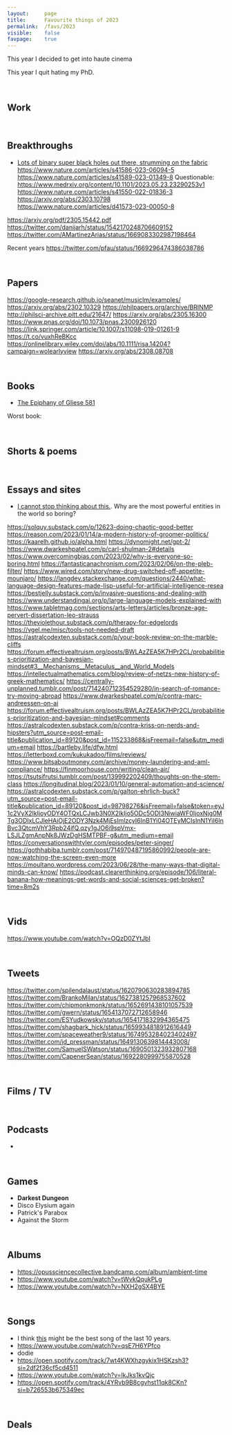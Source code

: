 ```yaml
---
layout:     page
title:      Favourite things of 2023
permalink:  /favs/2023
visible:    false
favpage:    true
---
```


This year I decided to get into haute cinema 

<!-- and fancy vinegars.  and gelato again -->

This year I quit hating my PhD.

<br>

## Work


<br>


## Breakthroughs

* [Lots of binary super black holes out there, strumming on the fabric](https://arstechnica.com/science/2023/06/nanograv-picks-up-signal-of-cosmic-choir-of-supermassive-black-holes/)
https://www.nature.com/articles/s41586-023-06094-5
https://www.nature.com/articles/s41589-023-01349-8
Questionable: https://www.medrxiv.org/content/10.1101/2023.05.23.23290253v1
https://www.nature.com/articles/s41550-022-01836-3
https://arxiv.org/abs/2303.10798
https://www.nature.com/articles/d41573-023-00050-8
<!-- https://arxiv.org/abs/2305.17743 -->
https://arxiv.org/pdf/2305.15442.pdf
https://twitter.com/danijarh/status/1542170248706609152
https://twitter.com/AMartinezArias/status/1669083302987198464

Recent years
https://twitter.com/pfau/status/1669296474386038786

<br>


## Papers

https://google-research.github.io/seanet/musiclm/examples/
https://arxiv.org/abs/2302.10329
https://philpapers.org/archive/BRINMP
http://philsci-archive.pitt.edu/21647/
https://arxiv.org/abs/2305.16300
https://www.pnas.org/doi/10.1073/pnas.2300926120
https://link.springer.com/article/10.1007/s11098-019-01261-9
https://t.co/vuxhReBKcc
https://onlinelibrary.wiley.com/doi/abs/10.1111/risa.14204?campaign=wolearlyview
https://arxiv.org/abs/2308.08708

<br>


## Books

* [The Epiphany of Gliese 581](https://borretti.me/fiction/eog581)


Worst book: 

<br>

## Shorts & poems


<br>



## Essays and sites

* [I cannot stop thinking about this.](https://www.overcomingbias.com/p/why-is-everyone-so-boringhtml). Why are the most powerful entities in the world so boring?

https://solquy.substack.com/p/12623-doing-chaotic-good-better
https://reason.com/2023/01/14/a-modern-history-of-groomer-politics/
https://kaarelh.github.io/alpha.html
https://dynomight.net/gpt-2/
https://www.dwarkeshpatel.com/p/carl-shulman-2#details
https://www.overcomingbias.com/2023/02/why-is-everyone-so-boring.html
https://fantasticanachronism.com/2023/02/06/on-the-pleb-filter/
https://www.wired.com/story/new-drug-switched-off-appetite-mounjaro/
https://langdev.stackexchange.com/questions/2440/what-language-design-features-made-lisp-useful-for-artificial-intelligence-resea
https://bestjelly.substack.com/p/invasive-questions-and-dealing-with
https://www.understandingai.org/p/large-language-models-explained-with
https://www.tabletmag.com/sections/arts-letters/articles/bronze-age-pervert-dissertation-leo-strauss
https://theviolethour.substack.com/p/therapy-for-edgelords
https://vgel.me/misc/tools-not-needed-draft
https://astralcodexten.substack.com/p/your-book-review-on-the-marble-cliffs
https://forum.effectivealtruism.org/posts/BWLAzZEA5K7HPr2CL/probabilities-prioritization-and-bayesian-mindset#3__Mechanisms__Metaculus__and_World_Models
https://intellectualmathematics.com/blog/review-of-netzs-new-history-of-greek-mathematics/
https://centrally-unplanned.tumblr.com/post/714240712354529280/in-search-of-romance-try-moving-abroad
https://www.dwarkeshpatel.com/p/contra-marc-andreessen-on-ai
https://forum.effectivealtruism.org/posts/BWLAzZEA5K7HPr2CL/probabilities-prioritization-and-bayesian-mindset#comments
https://astralcodexten.substack.com/p/contra-kriss-on-nerds-and-hipsters?utm_source=post-email-title&publication_id=89120&post_id=115233868&isFreemail=false&utm_medium=email
https://bartleby.life/dfw.html
https://letterboxd.com/kukukadoo/films/reviews/
https://www.bitsaboutmoney.com/archive/money-laundering-and-aml-compliance/
https://finmoorhouse.com/writing/clean-air/
https://tsutsifrutsi.tumblr.com/post/139992202409/thoughts-on-the-stem-class
https://longitudinal.blog/2023/01/10/general-automation-and-science/
https://astralcodexten.substack.com/p/galton-ehrlich-buck?utm_source=post-email-title&publication_id=89120&post_id=98798276&isFreemail=false&token=eyJ1c2VyX2lkIjoyODY4OTQxLCJwb3N0X2lkIjo5ODc5ODI3NiwiaWF0IjoxNjg0MTg3ODIxLCJleHAiOjE2ODY3Nzk4MjEsImlzcyI6InB1Yi04OTEyMCIsInN1YiI6InBvc3QtcmVhY3Rpb24ifQ.qzy1gJO6i9spVmx-LSJLZgmAnpNk8JWzDgHSMTPBF-g&utm_medium=email
https://conversationswithtyler.com/episodes/peter-singer/
https://gothhabiba.tumblr.com/post/714970487195860992/people-are-now-watching-the-screen-even-more
https://moultano.wordpress.com/2023/06/28/the-many-ways-that-digital-minds-can-know/
https://podcast.clearerthinking.org/episode/106/literal-banana-how-meanings-get-words-and-social-sciences-get-broken?time=8m2s


<br>

## Vids

https://www.youtube.com/watch?v=OQzD0ZYtJbI

<br>

## Tweets

https://twitter.com/spilendalaust/status/1620790630283894785
https://twitter.com/BrankoMilan/status/1627381257968537602
https://twitter.com/chipmonkmonk/status/1652691438101057539
https://twitter.com/gwern/status/1654137072712658946
https://twitter.com/ESYudkowsky/status/1654171832994365475
https://twitter.com/shagbark_hick/status/1659934818912616449
https://twitter.com/spaceweather9/status/1674953284023402497
https://twitter.com/jd_pressman/status/1649130639814443008/
https://twitter.com/SamuelSWatson/status/1690501323932807168
https://twitter.com/CapenerSean/status/1692280999755870528


<br>

## Films / TV


<br>

## Podcasts

-

<br>

## Games

* **Darkest Dungeon**
* Disco Elysium again
* Patrick's Parabox
* Against the Storm
<!-- Citizen Sleeper -->
<!-- * Sigma Theory -->
<!-- Tower Liberation -->
<!-- * Sunshine Heavy Industries -->
<!-- Alina -->
<!-- * _Chaos Gate 2_ -->

<br>

## Albums

* https://opussciencecollective.bandcamp.com/album/ambient-time
* https://www.youtube.com/watch?v=tWvkQqukPLg
* https://www.youtube.com/watch?v=NXH2gSX4BYE

<br>

## Songs

* I think [this](https://www.youtube.com/watch?v=tFGs7HP15d4) might be the best song of the last 10 years.
* https://www.youtube.com/watch?v=qsE7H6YPfco
* dodie
* https://open.spotify.com/track/7wt4KWXhzgykix1HSKzsh3?si=2df2f36cf5cd4511
* https://www.youtube.com/watch?v=lkJks1kvQjc
* https://open.spotify.com/track/4YRvb9B8cgvhst11qk8CKn?si=b726553b675349ec

<br>

## Deals

